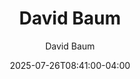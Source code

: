 ---
title: "David Baum"
date: 2025-07-26T08:41:00-04:00
draft: false
quote: "Laura's training was crisp, insightful and wonderfully adapted to the nuances of our process. Everyone I've communicated with was greatly impressed and agreed that it was an amazingly helpful session."
author: "David Baum"
title_position: "Employee Relations Partner"
company: "Google People Operations"
featured: true
---